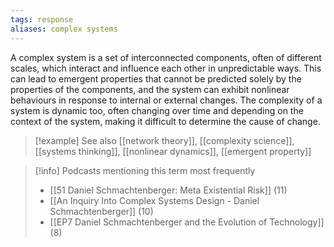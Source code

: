 ```yaml
---
tags: response
aliases: complex systems
---
```


A complex system is a set of interconnected components, often of different scales, which interact and influence each other in unpredictable ways. This can lead to emergent properties that cannot be predicted solely by the properties of the components, and the system can exhibit nonlinear behaviours in response to internal or external changes. The complexity of a system is dynamic too, often changing over time and depending on the context of the system, making it difficult to determine the cause of change.

> [!example] See also
> [[network theory]], [[complexity science]], [[systems thinking]], [[nonlinear dynamics]], [[emergent property]]

> [!info] Podcasts mentioning this term most frequently
> * [[51 Daniel Schmachtenberger: Meta Existential Risk]] (11)
> * [[An Inquiry Into Complex Systems Design - Daniel Schmachtenberger]] (10)
> * [[EP7 Daniel Schmachtenberger and the Evolution of Technology]] (8)